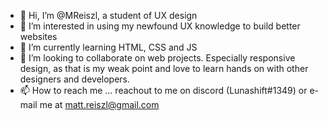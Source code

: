 - 👋 Hi, I’m @MReiszl, a student of UX design
- 👀 I’m interested in using my newfound UX knowledge to build better websites
- 🌱 I’m currently learning HTML, CSS and JS
- 💞️ I’m looking to collaborate on web projects. Especially responsive design, as that is my weak point and love to learn hands on with other designers and developers.
- 📫 How to reach me ... reachout to me on discord (Lunashift#1349) or e-mail me at matt.reiszl@gmail.com

<!---
MReiszl/MReiszl is a ✨ special ✨ repository because its `README.md` (this file) appears on your GitHub profile.
You can click the Preview link to take a look at your changes.
--->
